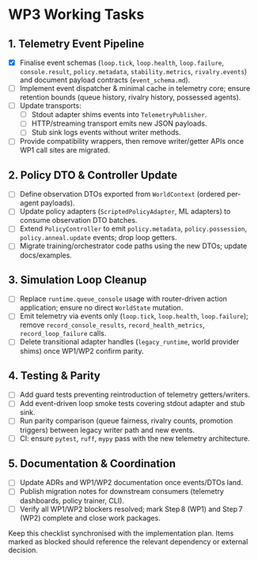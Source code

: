 # WP3 Working Tasks

## 1. Telemetry Event Pipeline
- [x] Finalise event schemas (`loop.tick`, `loop.health`, `loop.failure`, `console.result`, `policy.metadata`, `stability.metrics`, `rivalry.events`) and document payload contracts (`event_schema.md`).
- [ ] Implement event dispatcher & minimal cache in telemetry core; ensure retention bounds (queue history, rivalry history, possessed agents).
- [ ] Update transports:
  - [ ] Stdout adapter shims events into `TelemetryPublisher`.
  - [ ] HTTP/streaming transport emits new JSON payloads.
  - [ ] Stub sink logs events without writer methods.
- [ ] Provide compatibility wrappers, then remove writer/getter APIs once WP1 call sites are migrated.

## 2. Policy DTO & Controller Update
- [ ] Define observation DTOs exported from `WorldContext` (ordered per-agent payloads).
- [ ] Update policy adapters (`ScriptedPolicyAdapter`, ML adapters) to consume observation DTO batches.
- [ ] Extend `PolicyController` to emit `policy.metadata`, `policy.possession`, `policy.anneal.update` events; drop loop getters.
- [ ] Migrate training/orchestrator code paths using the new DTOs; update docs/examples.

## 3. Simulation Loop Cleanup
- [ ] Replace `runtime.queue_console` usage with router-driven action application; ensure no direct `WorldState` mutation.
- [ ] Emit telemetry via events only (`loop.tick`, `loop.health`, `loop.failure`); remove `record_console_results`, `record_health_metrics`, `record_loop_failure` calls.
- [ ] Delete transitional adapter handles (`legacy_runtime`, world provider shims) once WP1/WP2 confirm parity.

## 4. Testing & Parity
- [ ] Add guard tests preventing reintroduction of telemetry getters/writers.
- [ ] Add event-driven loop smoke tests covering stdout adapter and stub sink.
- [ ] Run parity comparison (queue fairness, rivalry counts, promotion triggers) between legacy writer path and new events.
- [ ] CI: ensure `pytest`, `ruff`, `mypy` pass with the new telemetry architecture.

## 5. Documentation & Coordination
- [ ] Update ADRs and WP1/WP2 documentation once events/DTOs land.
- [ ] Publish migration notes for downstream consumers (telemetry dashboards, policy trainer, CLI).
- [ ] Verify all WP1/WP2 blockers resolved; mark Step 8 (WP1) and Step 7 (WP2) complete and close work packages.

Keep this checklist synchronised with the implementation plan. Items marked as blocked should reference the relevant dependency or external decision.
